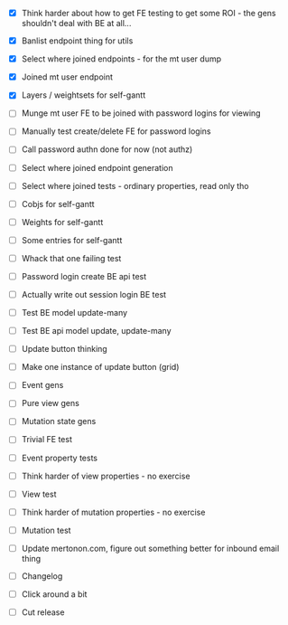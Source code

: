 - [x] Think harder about how to get FE testing to get some ROI - the gens shouldn't deal with BE at all...

- [x] Banlist endpoint thing for utils
- [x] Select where joined endpoints - for the mt user dump
- [x] Joined mt user endpoint

- [x] Layers / weightsets for self-gantt
- [ ] Munge mt user FE to be joined with password logins for viewing
- [ ] Manually test create/delete FE for password logins
- [ ] Call password authn done for now (not authz)
- [ ] Select where joined endpoint generation
- [ ] Select where joined tests - ordinary properties, read only tho

- [ ] Cobjs for self-gantt
- [ ] Weights for self-gantt
- [ ] Some entries for self-gantt
- [ ] Whack that one failing test
- [ ] Password login create BE api test
- [ ] Actually write out session login BE test
- [ ] Test BE model update-many
- [ ] Test BE api model update, update-many

- [ ] Update button thinking
- [ ] Make one instance of update button (grid)

- [ ] Event gens
- [ ] Pure view gens
- [ ] Mutation state gens
- [ ] Trivial FE test

- [ ] Event property tests
- [ ] Think harder of view properties - no exercise
- [ ] View test
- [ ] Think harder of mutation properties - no exercise
- [ ] Mutation test

- [ ] Update mertonon.com, figure out something better for inbound email thing

- [ ] Changelog
- [ ] Click around a bit
- [ ] Cut release
